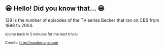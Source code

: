 ## :smile: Hello! Did you know that... :smile:
129 is the number of episodes of the TV series Becker that ran on CBS from 1998 to 2004.

<sup>(come back in 5 minutes for the next trivia)</sup>


<sup>Credits: http://numbersapi.com</sup>
